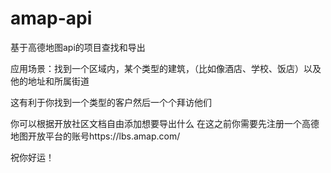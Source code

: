 # amap-api
基于高德地图api的项目查找和导出

应用场景：找到一个区域内，某个类型的建筑，（比如像酒店、学校、饭店）以及他的地址和所属街道

这有利于你找到一个类型的客户然后一个个拜访他们

你可以根据开放社区文档自由添加想要导出什么
在这之前你需要先注册一个高德地图开放平台的账号https://lbs.amap.com/


祝你好运！
